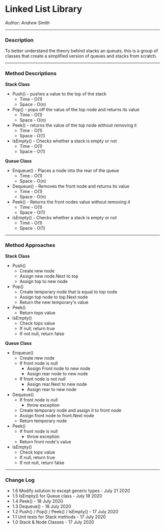 # Linked List Library

*Author: Andrew Smith*

---
### Description

To better understand the theory behind stacks an queues, this is a group of classes
that create a simplified version of queues and stacks from scratch.

---

### Method Descriptions

**Stack Class**

- Push() - pushes a value to the top of the stack
  - Time - O(1)
  - Space - O(n)
- Pop() - pops off the value of the top node and returns its value
  - Time - O(1)
  - Space - O(n)
- Peek() - returns the value of the top node without removing it
  - Time - O(1)
  - Space - O(1)
- IsEmpty() - Checks whether a stack is empty or not
  - Time - O(1)
  - Space - O(1)

**Queue Class**

- Enqueue() - Places a node into the rear of the queue
  - Time - O(1)
  - Space - O(n)
- Dequeue() - Removes the front node and returns its value
  - Time - O(1)
  - Space - O(n)
- Peek() - Returns the front nodes value without removing it
  - Time - O(1)
  - Space - O(1)
- IsEmpty() - Checks whether a stack is empty or not
  - Time - O(1)
  - Space - O(1)

---

### Method Approaches

**Stack Class**

- Push()
  - Create new node
  - Assign new node.Next to top
  - Assign top to new node
- Pop() 
  - Create temporary node that is equal to top node
  - Assign top node to top.Next node
  - Return the new temporary's value
- Peek() 
  - Return tops value
- IsEmpty()
  - Check tops value
  - If null, return true
  - If not null, return false

**Queue Class**

- Enqueue() 
  - Create new node
  - If front node is null
    - Assign Front node to new node
    - Assign rear node to new node
  - If front node is not null
    - Assign rear.Next to new node
    - Assign rear to new node
- Dequeue() 
  - If front node is null
    - throw exception
  - Create temporary node and assign it to front node
  - Assign front node to front.Next node
  - Return temporary node
- Peek() 
  - If front node is null
    - throw exception
  - Return front node's value
- IsEmpty()
  - Check tops value
  - If null, return true
  - If not null, return false

---

### Change Log

- 1.6 Modify solution to except generic types - July 21 2020
- 1.5 IsEmpty() for Queue class - July 18 2020
- 1.4 Peek() - 18 July 2020
- 1.3 Dequeue() - 18 July 2020
- 1.2 Push() / Pop() / Peek() / IsEmpty() - 17 July 2020
- 1.1 Unit tests for Stack methods - 17 July 2020
- 1.0 Stack & Node Classes - 17 July 2020
